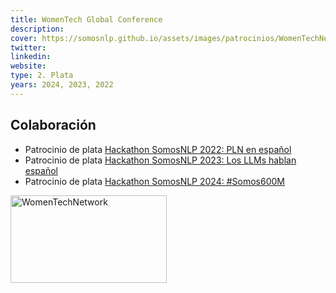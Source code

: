 ```yaml
---
title: WomenTech Global Conference
description:
cover: https://somosnlp.github.io/assets/images/patrocinios/WomenTechNetwork.png
twitter: 
linkedin:
website: 
type: 2. Plata
years: 2024, 2023, 2022
---
```


## Colaboración

- Patrocinio de plata [Hackathon SomosNLP 2022: PLN en español](https://somosnlp.org/hackathon)
- Patrocinio de plata [Hackathon SomosNLP 2023: Los LLMs hablan español](https://somosnlp.org/hackathon)
- Patrocinio de plata [Hackathon SomosNLP 2024: #Somos600M](https://somosnlp.org/hackathon)

<div class="flex justify-center">
    <img alt="WomenTechNetwork" width="250" height="140" 
    src="https://somosnlp.github.io/assets/images/patrocinios/WomenTechNetwork.png" />
</div>

<!-- TODO -->

